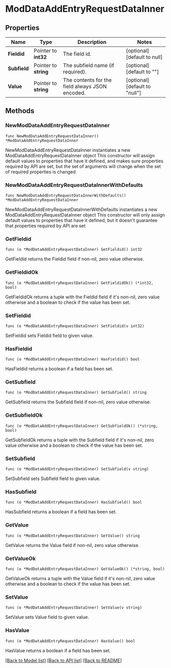 # ModDataAddEntryRequestDataInner

## Properties

Name | Type | Description | Notes
------------ | ------------- | ------------- | -------------
**Fieldid** | Pointer to **int32** | The field id. | [optional] [default to null]
**Subfield** | Pointer to **string** | The subfield name (if required). | [optional] [default to ""]
**Value** | Pointer to **string** | The contents for the field always JSON encoded. | [optional] [default to "null"]

## Methods

### NewModDataAddEntryRequestDataInner

`func NewModDataAddEntryRequestDataInner() *ModDataAddEntryRequestDataInner`

NewModDataAddEntryRequestDataInner instantiates a new ModDataAddEntryRequestDataInner object
This constructor will assign default values to properties that have it defined,
and makes sure properties required by API are set, but the set of arguments
will change when the set of required properties is changed

### NewModDataAddEntryRequestDataInnerWithDefaults

`func NewModDataAddEntryRequestDataInnerWithDefaults() *ModDataAddEntryRequestDataInner`

NewModDataAddEntryRequestDataInnerWithDefaults instantiates a new ModDataAddEntryRequestDataInner object
This constructor will only assign default values to properties that have it defined,
but it doesn't guarantee that properties required by API are set

### GetFieldid

`func (o *ModDataAddEntryRequestDataInner) GetFieldid() int32`

GetFieldid returns the Fieldid field if non-nil, zero value otherwise.

### GetFieldidOk

`func (o *ModDataAddEntryRequestDataInner) GetFieldidOk() (*int32, bool)`

GetFieldidOk returns a tuple with the Fieldid field if it's non-nil, zero value otherwise
and a boolean to check if the value has been set.

### SetFieldid

`func (o *ModDataAddEntryRequestDataInner) SetFieldid(v int32)`

SetFieldid sets Fieldid field to given value.

### HasFieldid

`func (o *ModDataAddEntryRequestDataInner) HasFieldid() bool`

HasFieldid returns a boolean if a field has been set.

### GetSubfield

`func (o *ModDataAddEntryRequestDataInner) GetSubfield() string`

GetSubfield returns the Subfield field if non-nil, zero value otherwise.

### GetSubfieldOk

`func (o *ModDataAddEntryRequestDataInner) GetSubfieldOk() (*string, bool)`

GetSubfieldOk returns a tuple with the Subfield field if it's non-nil, zero value otherwise
and a boolean to check if the value has been set.

### SetSubfield

`func (o *ModDataAddEntryRequestDataInner) SetSubfield(v string)`

SetSubfield sets Subfield field to given value.

### HasSubfield

`func (o *ModDataAddEntryRequestDataInner) HasSubfield() bool`

HasSubfield returns a boolean if a field has been set.

### GetValue

`func (o *ModDataAddEntryRequestDataInner) GetValue() string`

GetValue returns the Value field if non-nil, zero value otherwise.

### GetValueOk

`func (o *ModDataAddEntryRequestDataInner) GetValueOk() (*string, bool)`

GetValueOk returns a tuple with the Value field if it's non-nil, zero value otherwise
and a boolean to check if the value has been set.

### SetValue

`func (o *ModDataAddEntryRequestDataInner) SetValue(v string)`

SetValue sets Value field to given value.

### HasValue

`func (o *ModDataAddEntryRequestDataInner) HasValue() bool`

HasValue returns a boolean if a field has been set.


[[Back to Model list]](../README.md#documentation-for-models) [[Back to API list]](../README.md#documentation-for-api-endpoints) [[Back to README]](../README.md)


